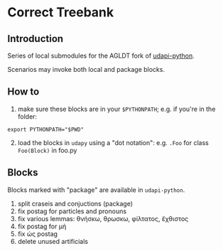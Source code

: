 # Correct Treebank

## Introduction

Series of local submodules for the AGLDT fork of [udapi-python](https://github.com/francescomambrini/udapi-python).

Scenarios may invoke both local and package blocks.

## How to

1. make sure these blocks are in your `$PYTHONPATH`; e.g. if you're in the folder:
```
export PYTHONPATH="$PWD"
```

2. load the blocks in `udapy` using a "dot notation": e.g. `.Foo` for class `Foo(Block)` in foo.py

## Blocks

Blocks marked with "package" are available in `udapi-python`.

1. split craseis and conjuctions (package)
2. fix postag for particles and pronouns
3. fix various lemmas: θνήσκω, θρωσκω, φίλτατος, ἔχθιστος
4. fix postag for μή 
5. fix ὡς postag
6. delete unused artificials